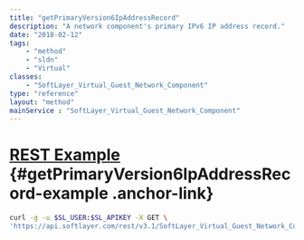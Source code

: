 ```yaml
---
title: "getPrimaryVersion6IpAddressRecord"
description: "A network component's primary IPv6 IP address record."
date: "2018-02-12"
tags:
    - "method"
    - "sldn"
    - "Virtual"
classes:
    - "SoftLayer_Virtual_Guest_Network_Component"
type: "reference"
layout: "method"
mainService : "SoftLayer_Virtual_Guest_Network_Component"
---
```


# [REST Example](#getPrimaryVersion6IpAddressRecord-example) <a href="/article/rest/"><i class="fas fa-question"></i></a> {#getPrimaryVersion6IpAddressRecord-example .anchor-link} 
```bash
curl -g -u $SL_USER:$SL_APIKEY -X GET \
'https://api.softlayer.com/rest/v3.1/SoftLayer_Virtual_Guest_Network_Component/{SoftLayer_Virtual_Guest_Network_ComponentID}/getPrimaryVersion6IpAddressRecord'
```
